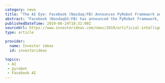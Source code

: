 ```yaml
---
category: news
title: "The AI Eye: Facebook (Nasdaq:FB) Announces PyRobot Framework and Google (Nasdaq:GOOG) Brain's NLP Model XLNet Outperforms BERT Platform"
abstract: "Facebook (NasdaqGS:FB) has announced the PyRobot framework, a \"high-level interface on top of the robot operating system (ROS)\" that \"enables AI researchers and students to get up and running with a robot in just a few hours\". The announcement explains the ..."
publishedDateTime: 2019-06-24T18:31:00Z
sourceUrl: https://www.investorideas.com/news/2019/artificial-intelligence/06241AIEye-FB-PyRobot-GOOG-XLNet.asp
type: article

provider:
  name: Investor ideas
  id: investorideas

topics:
 - AI
 - pyrobot
 - Facebook AI
---
```

